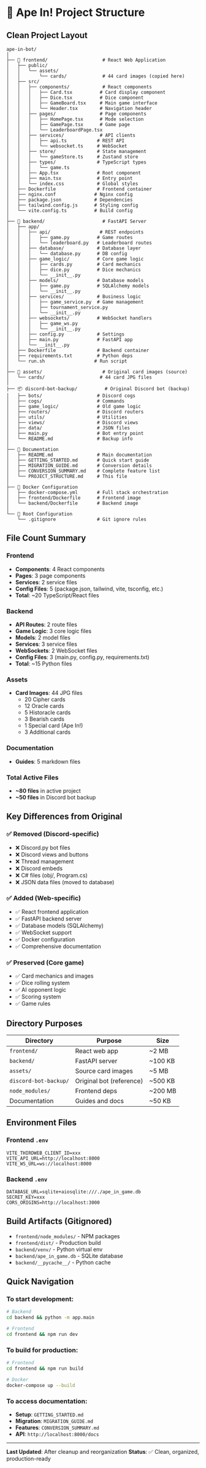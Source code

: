 # 📁 Ape In! Project Structure

## Clean Project Layout

```
ape-in-bot/
│
├── 📱 frontend/                    # React Web Application
│   ├── public/
│   │   └── assets/
│   │       └── cards/             # 44 card images (copied here)
│   ├── src/
│   │   ├── components/            # React components
│   │   │   ├── Card.tsx          # Card display component
│   │   │   ├── Dice.tsx          # Dice component
│   │   │   ├── GameBoard.tsx     # Main game interface
│   │   │   └── Header.tsx        # Navigation header
│   │   ├── pages/                # Page components
│   │   │   ├── HomePage.tsx      # Mode selection
│   │   │   ├── GamePage.tsx      # Game page
│   │   │   └── LeaderboardPage.tsx
│   │   ├── services/             # API clients
│   │   │   ├── api.ts           # REST API
│   │   │   └── websocket.ts     # WebSocket
│   │   ├── store/               # State management
│   │   │   └── gameStore.ts     # Zustand store
│   │   ├── types/               # TypeScript types
│   │   │   └── game.ts
│   │   ├── App.tsx              # Root component
│   │   ├── main.tsx             # Entry point
│   │   └── index.css            # Global styles
│   ├── Dockerfile               # Frontend container
│   ├── nginx.conf              # Nginx config
│   ├── package.json            # Dependencies
│   ├── tailwind.config.js      # Styling config
│   └── vite.config.ts          # Build config
│
├── 🔧 backend/                     # FastAPI Server
│   ├── app/
│   │   ├── api/                  # REST endpoints
│   │   │   ├── game.py          # Game routes
│   │   │   └── leaderboard.py   # Leaderboard routes
│   │   ├── database/            # Database layer
│   │   │   └── database.py      # DB config
│   │   ├── game_logic/          # Core game logic
│   │   │   ├── cards.py         # Card mechanics
│   │   │   ├── dice.py          # Dice mechanics
│   │   │   └── __init__.py
│   │   ├── models/              # Database models
│   │   │   ├── game.py          # SQLAlchemy models
│   │   │   └── __init__.py
│   │   ├── services/            # Business logic
│   │   │   ├── game_service.py  # Game management
│   │   │   ├── tournament_service.py
│   │   │   └── __init__.py
│   │   ├── websockets/          # WebSocket handlers
│   │   │   ├── game_ws.py
│   │   │   └── __init__.py
│   │   ├── config.py            # Settings
│   │   ├── main.py              # FastAPI app
│   │   └── __init__.py
│   ├── Dockerfile               # Backend container
│   ├── requirements.txt         # Python deps
│   └── run.sh                  # Run script
│
├── 🎴 assets/                      # Original card images (source)
│   └── cards/                    # 44 card JPG files
│
├── 📦 discord-bot-backup/          # Original Discord bot (backup)
│   ├── bots/                    # Discord cogs
│   ├── cogs/                    # Commands
│   ├── game_logic/              # Old game logic
│   ├── routers/                 # Discord routers
│   ├── utils/                   # Utilities
│   ├── views/                   # Discord views
│   ├── data/                    # JSON files
│   ├── main.py                  # Bot entry point
│   └── README.md                # Backup info
│
├── 📄 Documentation
│   ├── README.md                # Main documentation
│   ├── GETTING_STARTED.md       # Quick start guide
│   ├── MIGRATION_GUIDE.md       # Conversion details
│   ├── CONVERSION_SUMMARY.md    # Complete feature list
│   └── PROJECT_STRUCTURE.md     # This file
│
├── 🐳 Docker Configuration
│   ├── docker-compose.yml       # Full stack orchestration
│   ├── frontend/Dockerfile      # Frontend image
│   └── backend/Dockerfile       # Backend image
│
└── 🔧 Root Configuration
    └── .gitignore               # Git ignore rules

```

## File Count Summary

### Frontend
- **Components**: 4 React components
- **Pages**: 3 page components
- **Services**: 2 service files
- **Config Files**: 5 (package.json, tailwind, vite, tsconfig, etc.)
- **Total**: ~20 TypeScript/React files

### Backend
- **API Routes**: 2 route files
- **Game Logic**: 3 core logic files
- **Models**: 2 model files
- **Services**: 3 service files
- **WebSockets**: 2 WebSocket files
- **Config Files**: 3 (main.py, config.py, requirements.txt)
- **Total**: ~15 Python files

### Assets
- **Card Images**: 44 JPG files
  - 20 Cipher cards
  - 12 Oracle cards
  - 5 Historacle cards
  - 3 Bearish cards
  - 1 Special card (Ape In!)
  - 3 Additional cards

### Documentation
- **Guides**: 5 markdown files

### Total Active Files
- **~80 files** in active project
- **~50 files** in Discord bot backup

## Key Differences from Original

### ✅ Removed (Discord-specific)
- ❌ Discord.py bot files
- ❌ Discord views and buttons
- ❌ Thread management
- ❌ Discord embeds
- ❌ C# files (obj/, Program.cs)
- ❌ JSON data files (moved to database)

### ✅ Added (Web-specific)
- ✅ React frontend application
- ✅ FastAPI backend server
- ✅ Database models (SQLAlchemy)
- ✅ WebSocket support
- ✅ Docker configuration
- ✅ Comprehensive documentation

### ✅ Preserved (Core game)
- ✅ Card mechanics and images
- ✅ Dice rolling system
- ✅ AI opponent logic
- ✅ Scoring system
- ✅ Game rules

## Directory Purposes

| Directory | Purpose | Size |
|-----------|---------|------|
| `frontend/` | React web app | ~2 MB |
| `backend/` | FastAPI server | ~100 KB |
| `assets/` | Source card images | ~5 MB |
| `discord-bot-backup/` | Original bot (reference) | ~500 KB |
| `node_modules/` | Frontend deps | ~200 MB |
| Documentation | Guides and docs | ~50 KB |

## Environment Files

### Frontend `.env`
```
VITE_THIRDWEB_CLIENT_ID=xxx
VITE_API_URL=http://localhost:8000
VITE_WS_URL=ws://localhost:8000
```

### Backend `.env`
```
DATABASE_URL=sqlite+aiosqlite:///./ape_in_game.db
SECRET_KEY=xxx
CORS_ORIGINS=http://localhost:3000
```

## Build Artifacts (Gitignored)

- `frontend/node_modules/` - NPM packages
- `frontend/dist/` - Production build
- `backend/venv/` - Python virtual env
- `backend/ape_in_game.db` - SQLite database
- `backend/__pycache__/` - Python cache

## Quick Navigation

### To start development:
```bash
# Backend
cd backend && python -m app.main

# Frontend
cd frontend && npm run dev
```

### To build for production:
```bash
# Frontend
cd frontend && npm run build

# Docker
docker-compose up --build
```

### To access documentation:
- **Setup**: `GETTING_STARTED.md`
- **Migration**: `MIGRATION_GUIDE.md`
- **Features**: `CONVERSION_SUMMARY.md`
- **API**: `http://localhost:8000/docs`

---

**Last Updated**: After cleanup and reorganization
**Status**: ✅ Clean, organized, production-ready






